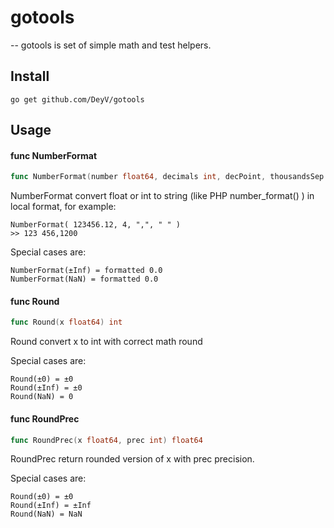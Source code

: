 # gotools
--
gotools is set of simple math and test helpers.

## Install
	go get github.com/DeyV/gotools

## Usage

#### func  NumberFormat

```go
func NumberFormat(number float64, decimals int, decPoint, thousandsSep string) string
```
NumberFormat convert float or int to string (like PHP number_format() ) in local
format, for example:

    NumberFormat( 123456.12, 4, ",", " " )
    >> 123 456,1200

Special cases are:

    NumberFormat(±Inf) = formatted 0.0
    NumberFormat(NaN) = formatted 0.0

#### func  Round

```go
func Round(x float64) int
```
Round convert x to int with correct math round

Special cases are:

    Round(±0) = ±0
    Round(±Inf) = ±0
    Round(NaN) = 0

#### func  RoundPrec

```go
func RoundPrec(x float64, prec int) float64
```
RoundPrec return rounded version of x with prec precision.

Special cases are:

    Round(±0) = ±0
    Round(±Inf) = ±Inf
    Round(NaN) = NaN
